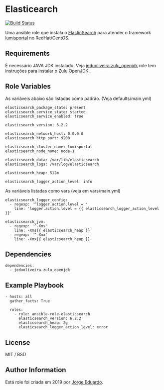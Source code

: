 Elasticearch
=========

[![Build Status](https://travis-ci.org/jeduoliveira/ansible-role-elasticsearch.svg?branch=master)](https://travis-ci.org/jeduoliveira/ansible-role-elasticsearch)

Uma ansible role que instala o [ElasticSearch](https://www.elastic.co/products/elasticsearch) para atender o framework [lumisportal](https://lumisxp.lumis.com.br/doc/lumisportal/11.2.0/pt-BR/lumis.installation_and_configuration.system_requirements.html) no RedHat/CentOS.

Requirements
------------

É necessário JAVA JDK instalado. Veja [jeduoliveira.zulu_openjdk](https://github.com/jeduoliveira/ansible-role-zulu-openjdk) role tem instruções para instalar o Zulu OpenJDK.


Role Variables
--------------
As variáveis abaixo são listadas como padrão. (Veja defaults/main.yml)

    elasticsearch_package_state: present
    elasticsearch_service_state: started
    elasticsearch_service_enabled: true

    elasticsearch_version: 6.2.2

    elasticsearch_network_host: 0.0.0.0
    elasticsearch_http_port: 9200

    elasticsearch_cluster_name: lumisportal
    elasticsearch_node_name: node-1

    elasticsearch_data: /var/lib/elasticsearch
    elasticsearch_logs: /var/log/elasticsearch

    elasticsearch_heap: 512m

    elasticsearch_logger_action_level: info

As variáveis listadas como vars (veja em vars/main.yml)

    elasticsearch_logger_config:
      - regexp: '^logger.action.level = '
        line: 'logger.action.level = {{ elasticsearch_logger_action_level }}'

    elasticsearch_jvm:
      - regexp: '^-Xms'
        line: -Xms{{ elasticsearch_heap }}
      - regexp: '^-Xmx'
        line: -Xmx{{ elasticsearch_heap }}

Dependencies
------------

    dependencies:
      - jeduoliveira.zulu_openjdk


Example Playbook
----------------

    - hosts: all
      gather_facts: True

      roles:    
        - role: ansible-role-elasticsearch
          elasticsearch_version: 6.2.2
          elasticsearch_heap: 2g
          elasticsearch_logger_action_level: error 

License
-------

MIT / BSD

Author Information
------------------

Está role foi criada em 2019 por [Jorge Eduardo](https://www.linkedin.com/in/jorgeeduardo/).